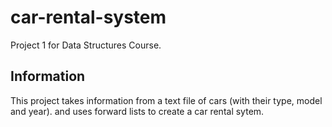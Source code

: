 # car-rental-system
Project 1 for Data Structures Course.
## Information
This project takes information from a text file of cars (with their type, model and year). and uses forward lists to create a car rental sytem. 
